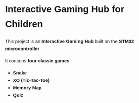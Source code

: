 <div style="font-family: Arial, sans-serif; font-size: 15px; line-height: 1.6;">

# Interactive Gaming Hub for Children  

This project is an **Interactive Gaming Hub** built on the **STM32 microcontroller**

It contains **four classic games**:  
- **Snake**  
- **XO (Tic-Tac-Toe)**  
- **Memory Map**  
- **Quiz**  
